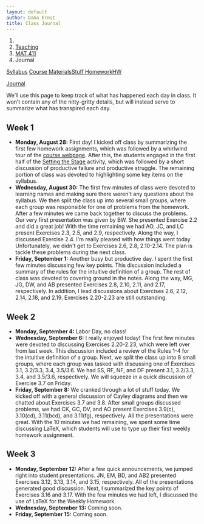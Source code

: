 ```yaml
---
layout: default
author: Dana Ernst
title: Class Journal
---
```


<ol class="breadcrumb">
  <li><a href="/"><i class="fa fa-home"></i></a></li>
  <li><a href="/teaching/">Teaching</a></li>
  <li><a href="/teaching/mat411f17">MAT 411</a></li>
  <li class="active">Journal</li>
</ol>

<div class="row">
<div class="col-xs-12">
<div class="btn-group btn-group-justified">
<a class="btn btn-default btn-success" href="{{site.baseurl}}/teaching/mat411f17/syllabus/">Syllabus</a>

<a class="btn btn-default btn-primary" href="{{site.baseurl}}/teaching/mat411f17/materials/">
<span class="hidden-xs">Course Materials</span><span class="visible-xs">Stuff</span>
</a>

<a class="btn btn-default btn-warning" href="{{site.baseurl}}/teaching/mat411f17/homework/">
<span class="hidden-xs">Homework</span><span class="visible-xs">HW</span>
</a>

<a class="btn btn-default btn-info" href="{{site.baseurl}}/teaching/mat411f17/journal/">Journal</a>
</div>
</div>
</div>

We’ll use this page to keep track of what has happened each day in class. It won’t contain any of the nitty-gritty details, but will instead serve to summarize what has transpired each day.

## Week 1 ##

<ul class="fa-ul">
  <li><i class="fa-li fa fa-calendar-check-o"></i><b>Monday, August 28:</b> First day! I kicked off class by summarizing the first few homework assignments, which was followed by a whirlwind tour of the <a href="{{site.baseurl}}/teaching/mat411f17/">course webpage</a>.  After this, the students engaged in the first half of the <a href="{{site.baseurl}}/teaching/SettingTheStage.pdf">Setting the Stage</a> activity, which was followed by a short discussion of productive failure and productive struggle. The remaining portion of class was devoted to highlighting some key items on the syllabus.</li>
  <li><i class="fa-li fa fa-calendar-check-o"></i><b>Wednesday, August 30:</b> The first few minutes of class were devoted to learning names and making sure there weren't any questions about the syllabus. We then split the class up into several small groups, where each group was responsible for one of problems from the homework.  After a few minutes we came back together to discuss the problems.  Our very first presentation was given by BW. She presented Exercise 2.2 and did a great job! With the time remaining we had AO, JC, and LC present Exercises 2.3, 2.5, and 2.9, respectively. Along the way, I discussed Exercise 2.4.  I'm really pleased with how things went today. Unfortunately, we didn't get to Exercises 2.6, 2.8, 2.10-2.14. The plan is tackle these problems during the next class.</li>
  <li><i class="fa-li fa fa-calendar-check-o"></i><b>Friday, September 1:</b> Another busy but productive day.  I spent the first few minutes discussing few key points.  This discussion included a summary of the rules for the intuitive definition of a group.  The rest of class was devoted to covering ground in the notes.  Along the way, MG, JG, DW, and AB presented Exercises 2.8, 2.10, 2.11, and 2.17, respectively.  In addition, I lead discussions about Exercises 2.6, 2.12, 2.14, 2.18, and 2.19.  Exercises 2.20-2.23 are still outstanding.</li>
</ul>

## Week 2 ##

<ul class="fa-ul">
  <li><i class="fa-li fa fa-calendar-check-o"></i><b>Monday, September 4:</b> Labor Day, no class!</li>
  <li><i class="fa-li fa fa-calendar-check-o"></i><b>Wednesday, September 6:</b> I really enjoyed today!  The first few minutes were devoted to discussing Exercises 2.20-2.23, which were left over from last week.  This discussion included a review of the Rules 1-4 for the intuitive definition of a group.  Next, we split the class up into 8 small groups, where each group was tasked with discussing one of Exercises 3.1, 3.2/3.3, 3.4, 3.5/3.6.  We had SS, RF, NF, and DF present 3.1, 3.2/3.3, 3.4, and 3.5/3.6, respectively. We will squeeze in a quick discussion of Exercise 3.7 on Friday.</li>
  <li><i class="fa-li fa fa-calendar-check-o"></i><b>Friday, September 8:</b> We cranked through a lot of stuff today. We kicked off with a general discussion of Cayley diagrams and then we chatted about Exercises 3.7 and 3.8. After small groups discussed problems, we had CK, GC, DV, and AO present Exercises 3.9(c), 3.10(cd), 3.11(bcd), and 3.11(fg), respectively. All the presentations were great.  With the 10 minutes we had remaining, we spent some time discussing LaTeX, which students will use to type up their first weekly homework assignment. </li>
</ul>


## Week 3 ##

<ul class="fa-ul">
  <li><i class="fa-li fa fa-calendar-check-o"></i><b>Monday, September 12:</b> After a few quick announcements, we jumped right into student presentations.  JN, EM, BD, and AB2 presented Exercises 3.12, 3.13, 3.14, and 3.15, respectively.  All of the presentations generated good discussion.  Next, I summarized the key points of Exercises 3.16 and 3.17.  With the few minutes we had left, I discussed the use of LaTeX for the Weekly Homework.</li>
  <li><i class="fa-li fa fa-calendar-check-o"></i><b>Wednesday, September 13:</b> Coming soon.</li>
  <li><i class="fa-li fa fa-calendar-check-o"></i><b>Friday, September 15:</b> Coming soon.</li>
</ul>

<!--
## Week 4 ##

<ul class="fa-ul">
  <li><i class="fa-li fa fa-calendar-check-o"></i><b>Monday, September 19:</b> We got a lot accomplished today.  I spent the first few minutes discussing some thoughts about the first Weekly Homework assignment and then we got down to business.  We had JM, AO, AT, AN, SC, and HR present 4.27/4.28, 5.9, 5.10, 5.11, 5.13, 5.14, and 5.16, respectively.  Along the way I presented 5.8 and then we wrapped up with the proof of Theorem 5.14 (function composition is associative).</li>
  <li><i class="fa-li fa fa-calendar-check-o"></i><b>Wednesday, September 21:</b> We kicked off with a whole class discussion of 5.20, 5.21, 5.22, and 5.23.  These problems were aimed at developing intuition about the formal definition of a group.  Next, we had people work in groups of 2-3 on coming up with a proof for Theorem 5.24, which says that the identity in a group is unique.  After about 5 minutes, we had JM, SS2, and PM share 3 different proposed proofs.</li>
  <li><i class="fa-li fa fa-calendar-check-o"></i><b>Friday, September 23:</b> Today is a perfect example of why I use to implement an IBL approach in this course.  Awesome discussion and many light bulbs getting turned on!  We had JM, KE, KS, JK, AN, JH, and DZ present 5.25, 5.26, 5.27, 5.28, 5.30, 5.32(a), and 5.32(b), respectively. With the few minutes we had left at the end of class, we had quick group discussion of 5.33 and 5.34.</li>
</ul>

## Week 5 ##

<ul class="fa-ul">
  <li><i class="fa-li fa fa-calendar-check-o"></i><b>Monday, September 26:</b> Another highly productive day.  After discussing the upcoming exam, we got down to business.  We started by me discussing 5.36, 5.39, and 5.40.  Then we broke up into 6 small groups to discuss most of the remaining problems.  We had JK, AN, MR, LL, PM, and SC present 5.35, 5.37, 5.38, 5.41, 5.43, and 5.44, respectively.  Along the way, I also addressed 5.42 and discussed the phrase "up to isomorphism."</li>
  <li><i class="fa-li fa fa-calendar-check-o"></i><b>Wednesday, September 28:</b> The students took the in-class portion of Exam 1.</li>
  <li><i class="fa-li fa fa-calendar-check-o"></i><b>Friday, September 30:</b> Since the students are working on the take-home portion of Exam 1, I spent the day lecturing.  We began by reviewing the groups we are familiar with and organized them by order and identified which ones were isomorphic to others on our list.  Next, we had lengthy discussion of Problem 5.45, which classifies groups of order 4.  With the time we had left, we briefly discussed 5.46 and 5.47, which addresses one of the flaws with our original set of 4 rules that defined a group.</li>
</ul>

## Week 6 ##

<ul class="fa-ul">
  <li><i class="fa-li fa fa-calendar-check-o"></i><b>Monday, October 3:</b> After handing back the in-class portion of Exam 1 (I'm happy with how everyone did, by the way!), we picked up where we left off last week.  When all was said and done, we discussed 5.46-5.55.</li>
  <li><i class="fa-li fa fa-calendar-check-o"></i><b>Wednesday, October 5:</b> The energy level was a bit low today, but I'm really happy with how things went.  SS1, LL, DJ, JM, HR, EB, and SC present 5.56(b), 5.56(c), 5.57, 5.61, 5.62, 5.63, and 5.64, respectively.  Along the way, I quickly addressed 5.58.</li>
  <li><i class="fa-li fa fa-calendar-check-o"></i><b>Friday, October 7:</b> Today was a good example of where we tried to do too much.  As a result, I think we missed out on an opportunity to resolve some confusion about subgroup lattices.  We had AO, JH, KS, DZ, JC, MR, and SS2 present 5.67, 5.68, 5.69, 5.70, 5.71, 5.72, and 5.73, respectively.  We will review a couple of these next time and hit up Theorem 5.66 and tackle Exercise 5.74 and Problem 5.75.</li>
</ul>

## Week 7 ##

<ul class="fa-ul">
  <li><i class="fa-li fa fa-calendar-check-o"></i><b>Monday, October 10:</b> After proving Theorem 5.66 as a class, AT did a quick presentation of 5.74, which was left over from last time.  Then we quickly discussed 5.75 and 5.78.  The remainder of class was spent discussing the formal definition of isomorphism and the homomorphic property.  We wrapped up class by doing 5.81 as a class.</li>
  <li><i class="fa-li fa fa-calendar-check-o"></i><b>Wednesday, October 12:</b> We cranked out a bunch of proofs today.  I was really happy with the proofs that were presented, as well as the discussion around each problem.  We had LL, PM, AT, JS, BG, and LG present 5.80, 5.82, 5.83, 5.84, 5.86, and 5.87, respectively.</li>
  <li><i class="fa-li fa fa-calendar-check-o"></i><b>Friday, October 14:</b> Another action packed day, but I think things went well.  We had SM, JH, KS, DZ, JK, and KE presented 5.88, 5.89, 5.90, 5.91, 6.1, and 6.4, respectively.</li>
</ul>


## Week 8 ##

<ul class="fa-ul">
  <li><i class="fa-li fa fa-calendar-check-o"></i><b>Monday, October 17:</b> After groups had an opportunity to discuss problems, we had MR, JK, EB, and JC present 6.5/6.6, 6.11, 6.12, and 6.14, respectively.  With the time we had left, we had JM and KS/JS discuss 6.8 and 6.9(a), respectively.  Theorem 6.9(b) and Corollary 6.10 are still open.</li>
  <li><i class="fa-li fa fa-calendar-check-o"></i><b>Wednesday, October 19:</b> Today went way better than expected.  We had SC/KE, LG, BG, DJ, SM, AN, and SS1 present 6.15, 6.16, 6.17/6.19, 6.20, 6.21, and 6.23, respectively.</li>
  <li><i class="fa-li fa fa-calendar-check-o"></i><b>Friday, October 21:</b> After discussing 6.26 and 6.27 together, we had HR, AN, PM, JH, SS2, BG, and JK present 6.28, 6.29, 6.30, 6.31, 6.32, 6.33, and 6.36, respectively.  We will kick off with 6.35 next time.</li>
</ul>

## Week 9 ##

<ul class="fa-ul">
  <li><i class="fa-li fa fa-calendar-check-o"></i><b>Monday, October 24:</b> We kicked off with me proving Theorem 6.35.  Next, AN , JS, SS1, and HR tackled 6.38, 6.39, 6.41, and 6.42, respectively.  Along the way, KS attempted to address a question in the notes prior to Theorem 6.40.  We did not get to 6.37, 6.40, 6.43, and 6.44.  We'll address these on Friday.</li>
  <li><i class="fa-li fa fa-calendar-check-o"></i><b>Wednesday, October 26:</b> The students took the in-class portion of Exam 2.</li>
  <li><i class="fa-li fa fa-calendar-check-o"></i><b>Friday, October 28:</b> After handing back the in-class portion of Exam 2, I picked up where we left off in the notes and lectured over some new material.  We covered 6.37, 6.40, and 6.44, which were left over from Monday.</li>
</ul>

## Week 10 ##

<ul class="fa-ul">
  <li><i class="fa-li fa fa-calendar-check-o"></i><b>Monday, October 31:</b> I continued lecturing over Chapter 6.  We covered 6.45, 6.48, 6.50, 6.51, and most of 6.52.  I'll wrap up the last bit of 6.52 next time.</li>
  <li><i class="fa-li fa fa-calendar-check-o"></i><b>Wednesday, November 2:</b> We kicked off by finishing up Theorem 6.52 and then sketched proofs for all four parts of Theorem 6.53. From there we moved into Section 6.3.  We had AT, AN, BG, JC, and SC present 6.56/6.57, 6.59, 6.60, 6.61, and 6.63, respectively.  With the time we had left, we discussed 6.54 and 6.64.</li>
  <li><i class="fa-li fa fa-calendar-check-o"></i><b>Friday, November 4:</b> After a quick review of 6.64, we split up into small groups as usual.  We had EB, LL, LG, MR, SM, PM, and KS present 6.66, 6.67, 6.68, 6.69, 6.70, 6.71, and 6.72, respectively.  Along the way, we addressed 6.55.</li>
</ul>

## Week 11 ##

<ul class="fa-ul">
  <li><i class="fa-li fa fa-calendar-check-o"></i><b>Monday, November 7:</b>  After handing back the take-home portion of Exam 2, we divided up into small groups to tackle the day's problems.  SS2, AT, HR, DZ, SM, and AN presented 6.74, 7.73/6.75, 6.77, 6.80, and 6.81, respectively.  Officially, 6.81 didn't get presented by AN, but the answer was correct and I gave her credit for it.</li>
  <li><i class="fa-li fa fa-calendar-check-o"></i><b>Wednesday, November 9:</b> Despite the somber emotional energy in the room post election night, today was a good day.  We had PM, LL, SS1, MR, AN, KE, and JS present 6.82, 6.83(a), 6.83(b), 6.84, 6.85, 6.86, and 6.90, respectively.  Along the way, we discussed how 6.87 follows from 6.85 and 6.86 and how 6.88 follows from 6.87.</li>
  <li><i class="fa-li fa fa-calendar-check-o"></i><b>Friday, November 11:</b> Veteran's Day! No class.</li>
</ul>

## Week 12 ##

<ul class="fa-ul">
  <li><i class="fa-li fa fa-calendar-check-o"></i><b>Monday, November 14:</b> We spent a good chunk of time proving Lemma 6.91.  After that, BG volunteered to prove Theorem 6.92. With the time we had left, we discussed 6.96, 6.97, and 6.98 as a class. We also briefly sketched a proof of Theorem 6.100.</li>
  <li><i class="fa-li fa fa-calendar-check-o"></i><b>Wednesday, November 16:</b> The first few minutes was devoted to discussing cosets.  In particular, we discussed 7.5. After that we had LG, DZ, MR, JH, EB, and JK present 6.100, 6.101, 6.104, 6.105, 7.2, and 7.3, respectively.  I gave AT credit for 7.4 even though we ran out of time.</li>
  <li><i class="fa-li fa fa-calendar-check-o"></i><b>Friday, November 18:</b> Despite several absences, today was a great day and is another illustration of why I truly believe in the IBL framework.  Awesome stuff! We had BG, JH, JS, JC, JK, LG, and PM present 7.6, 7.7, 7.8(1), 7.8(2), 7.8(3), 7.8(4), 7.18, and 7.21/7.22, respectively.  Along the way, we discussed 7.15 and 7.19.</li>
</ul>

## Week 13 ##

<ul class="fa-ul">
  <li><i class="fa-li fa fa-calendar-check-o"></i><b>Monday, November 21:</b> After discussing 7.24 and 7.25, we had LL, JC, DZ, EB, SS2, and KE present 7.26, 7.27, 7.28, 7.29, 7.30, and 7.31, respectively.  We still need to wrap up the second direction of 7.31 and we skipped discussing 7.33-7.36.</li>
  <li><i class="fa-li fa fa-calendar-check-o"></i><b>Wednesday, November 23:</b> I was impressed with the attendance today. Thanks for showing up the day before Thanksgiving! We had HR, KE, JK, SM, AT, and PM present 8.6, 8.7, 8.13, 8.16, 8.17, and 8.18, respectively. Along the way, we discussed 8.8, 8.10 (although, we didn't have time to write down its proof), and 8.11.  Next time, we will prove 8.10 and to discuss 8.19 and 8.20.</li>
  <li><i class="fa-li fa fa-calendar-check-o"></i><b>Friday, November 25:</b> No classes, Thanksgiving Holiday!</li>
</ul>

## Week 14 ##

<ul class="fa-ul">
  <li><i class="fa-li fa fa-calendar-check-o"></i><b>Monday, November 28:</b> The first third of class was devoted to me writing down the proof of Theorem 8.10.  After that we had small groups work on 8.19, 8.20, 8.25, 8.26, 8.27, and 8.28.  However, we only had time for LL and KE to present 8.19 and 8.20, respectively.  We'll tackle the remaining ones after the exam.</li>
  <li><i class="fa-li fa fa-calendar-check-o"></i><b>Wednesday, November 30:</b> Students took the in-class portion of Exam 3.</li>
  <li><i class="fa-li fa fa-calendar-check-o"></i><b>Friday, December 2:</b> I lectured my butt off today.  We more or less covered 8.24-8.35.</li>
</ul>

## Week 15 ##

<ul class="fa-ul">
  <li><i class="fa-li fa fa-calendar-check-o"></i><b>Monday, December 5:</b> After returning the in-class portion of Exam 3, I summarized the solution to a couple of the problems.  Next, I provided a few hints on problems for the take-home portion of the exam.  With the time we had left, I lectured over material from Chapter 9.</li>
  <li><i class="fa-li fa fa-calendar-check-o"></i><b>Wednesday, December 7:</b> More action-packed lecturing.  Other than the proof of the First Isomorphism Theorem, we wrapped up Chapter 9.  In addition, we covered a substantial chunk of Chapter 10.  We will prove the First Isomorphism Theorem on Friday and do some more of the content in Chapter 10.</li>
  <li><i class="fa-li fa fa-calendar-check-o"></i><b>Friday, December 9:</b> Last day of class!  I'm going to miss this group of students.  Everyone has consistently had a positive attitude.  Today, I reviewed a couple homework problems that utilized the First Isomorphism Theorem for groups and then continued lecturing over Chapter 10.</li>
</ul> -->
